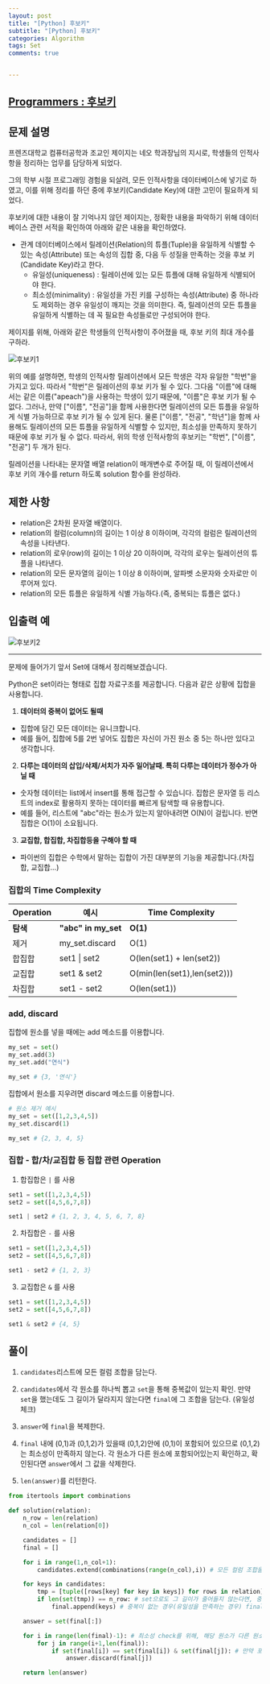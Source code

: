 ```yaml
---
layout: post
title: "[Python] 후보키"
subtitle: "[Python] 후보키"
categories: Algorithm
tags: Set
comments: true


---
```

## [Programmers : 후보키](https://programmers.co.kr/learn/courses/30/lessons/42890)

## 문제 설명

프렌즈대학교 컴퓨터공학과 조교인 제이지는 네오 학과장님의 지시로, 학생들의 인적사항을 정리하는 업무를 담당하게 되었다.

그의 학부 시절 프로그래밍 경험을 되살려, 모든 인적사항을 데이터베이스에 넣기로 하였고, 이를 위해 정리를 하던 중에 후보키(Candidate Key)에 대한 고민이 필요하게 되었다.

후보키에 대한 내용이 잘 기억나지 않던 제이지는, 정확한 내용을 파악하기 위해 데이터베이스 관련 서적을 확인하여 아래와 같은 내용을 확인하였다.

- 관계 데이터베이스에서 릴레이션(Relation)의 튜플(Tuple)을 유일하게 식별할 수 있는 속성(Attribute) 또는 속성의 집합 중, 다음 두 성질을 만족하는 것을 후보 키(Candidate Key)라고 한다.
  - 유일성(uniqueness) : 릴레이션에 있는 모든 튜플에 대해 유일하게 식별되어야 한다.
  - 최소성(minimality) : 유일성을 가진 키를 구성하는 속성(Attribute) 중 하나라도 제외하는 경우 유일성이 깨지는 것을 의미한다. 즉, 릴레이션의 모든 튜플을 유일하게 식별하는 데 꼭 필요한 속성들로만 구성되어야 한다.

제이지를 위해, 아래와 같은 학생들의 인적사항이 주어졌을 때, 후보 키의 최대 개수를 구하라.

![후보키1](https://yunsikus.github.io/assets/img/post_img/후보키.jpg)

위의 예를 설명하면, 학생의 인적사항 릴레이션에서 모든 학생은 각자 유일한 "학번"을 가지고 있다. 따라서 "학번"은 릴레이션의 후보 키가 될 수 있다.
그다음 "이름"에 대해서는 같은 이름("apeach")을 사용하는 학생이 있기 때문에, "이름"은 후보 키가 될 수 없다. 그러나, 만약 ["이름", "전공"]을 함께 사용한다면 릴레이션의 모든 튜플을 유일하게 식별 가능하므로 후보 키가 될 수 있게 된다.
물론 ["이름", "전공", "학년"]을 함께 사용해도 릴레이션의 모든 튜플을 유일하게 식별할 수 있지만, 최소성을 만족하지 못하기 때문에 후보 키가 될 수 없다.
따라서, 위의 학생 인적사항의 후보키는 "학번", ["이름", "전공"] 두 개가 된다.

릴레이션을 나타내는 문자열 배열 relation이 매개변수로 주어질 때, 이 릴레이션에서 후보 키의 개수를 return 하도록 solution 함수를 완성하라.

## 제한 사항
- relation은 2차원 문자열 배열이다.
- relation의 컬럼(column)의 길이는 1 이상 8 이하이며, 각각의 컬럼은 릴레이션의 속성을 나타낸다.
- relation의 로우(row)의 길이는 1 이상 20 이하이며, 각각의 로우는 릴레이션의 튜플을 나타낸다.
- relation의 모든 문자열의 길이는 1 이상 8 이하이며, 알파벳 소문자와 숫자로만 이루어져 있다.
- relation의 모든 튜플은 유일하게 식별 가능하다.(즉, 중복되는 튜플은 없다.)
## 입출력 예
![후보키2](https://yunsikus.github.io/assets/img/post_img/후보키2.jpg)


---

문제에 들어가기 앞서 Set에 대해서 정리해보겠습니다.

Python은 set이라는 형태로 집합 자료구조를 제공합니다. 다음과 같은 상황에 집합을 사용합니다.

1. **데이터의 중복이 없어도 될때**
  - 집합에 담긴 모든 데이터는 유니크합니다.
  - 예를 들어, 집합에 5를 2번 넣어도 집합은 자신이 가진 원소 중 5는 하나만 있다고 생각합니다.

2. **다루는 데이터의 삽입/삭제/서치가 자주 일어날때. 특히 다루는 데이터가 정수가 아닐 때**
  - 숫자형 데이터는 list에서 insert를 통해 접근할 수 있습니다. 집합은 문자열 등 리스트의 index로 활용하지 못하는 데이터를 빠르게 탐색할 때 유용합니다.
  - 예를 들어, 리스트에 "abc"라는 원소가 있는지 알아내려면 O(N)이 걸립니다. 반면 집합은 O(1)이 소요됩니다.



3. **교집합, 합집합, 차집합등을 구해야 할 때**
  - 파이썬의 집합은 수학에서 말하는 집합이 가진 대부분의 기능을 제공합니다.(차집합, 교집합...)

### 집합의 Time Complexity

|Operation|예시|Time Complexity|
|-|-|-|
|**탐색**|**"abc" in my_set**|**O(1)**|
|제거|my_set.discard|O(1)|
|합집합|set1 \| set2|O(len(set1) + len(set2))|
|교집합|set1 & set2|O(min(len(set1),len(set2)))|
|차집합|set1 - set2|O(len(set1))|


### add, discard

집합에 원소를 넣을 때에는 add 메소드를 이용합니다.

```python
my_set = set()
my_set.add(3)
my_set.add("연식")

my_set # {3, '연식'}
```

집합에서 원소를 지우려면 discard 메소드를 이용합니다.

```python
# 원소 제거 예시
my_set = set([1,2,3,4,5])
my_set.discard(1)

my_set # {2, 3, 4, 5}
```

### 집합 - 합/차/교집합 등 집합 관련 Operation

1. 합집합은 `|` 를 사용

```python
set1 = set([1,2,3,4,5])
set2 = set([4,5,6,7,8])

set1 | set2 # {1, 2, 3, 4, 5, 6, 7, 8}
```

2. 차집합은 `-` 를 사용

```python
set1 = set([1,2,3,4,5])
set2 = set([4,5,6,7,8])

set1 - set2 # {1, 2, 3}
```

3. 교집합은 `&` 를 사용

```python
set1 = set([1,2,3,4,5])
set2 = set([4,5,6,7,8])

set1 & set2 # {4, 5}
```


## 풀이

1. `candidates`리스트에 모든 컬럼 조합을 담는다.

2. `candidates`에서 각 원소를 하나씩 뽑고 `set`을 통해 중복값이 있는지 확인. 만약 `set`을 했는데도 그 길이가 달라지지 않는다면 `final`에 그 조합을 담는다. (유일성 체크)

3. `answer`에 `final`을 복제한다.

4. `final` 내에 (0,1)과 (0,1,2)가 있을때 (0,1,2)안에 (0,1)이 포함되어 있으므로 (0,1,2)는 최소성이 만족하지 않는다. 각 원소가 다른 원소에 포함되어있는지 확인하고, 확인된다면 `answer`에서 그 값을 삭제한다.

5. `len(answer)`를 리턴한다.  


```python
from itertools import combinations

def solution(relation):
    n_row = len(relation)
    n_col = len(relation[0])

    candidates = []
    final = []

    for i in range(1,n_col+1):
        candidates.extend(combinations(range(n_col),i)) # 모든 컬럼 조합을 담는다. 컬럼이 2개면 [(0), (1), (0,1)]

    for keys in candidates:
        tmp = [tuple([rows[key] for key in keys]) for rows in relation] # tmp : 컬럼 index에 해당되는 컬럼값들의 모임
        if len(set(tmp)) == n_row: # set으로도 그 길이가 줄어들지 않는다면, 중복이 없다는듯.
            final.append(keys) # 중복이 없는 경우(유일성을 만족하는 경우) final에 담는다.

    answer = set(final[:])

    for i in range(len(final)-1): # 최소성 check를 위해, 해당 원소가 다른 원소에 포함되어있는지 확인.
        for j in range(i+1,len(final)):
            if set(final[i]) == set(final[i]) & set(final[j]): # 만약 포함되어 있다면 더 큰 원소를 answer에서 삭제함.
                answer.discard(final[j])

    return len(answer)
```
